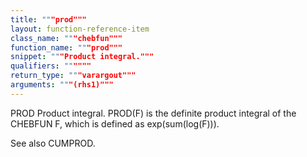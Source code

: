 ```yaml
---
title: """prod"""
layout: function-reference-item
class_name: """chebfun"""
function_name: """prod"""
snippet: """Product integral."""
qualifiers: """"""
return_type: """varargout"""
arguments: """(rhs1)"""
---
```


 PROD   Product integral.
    PROD(F) is the definite product integral of the CHEBFUN F, which is defined
    as exp(sum(log(F))).
 
  See also CUMPROD.
